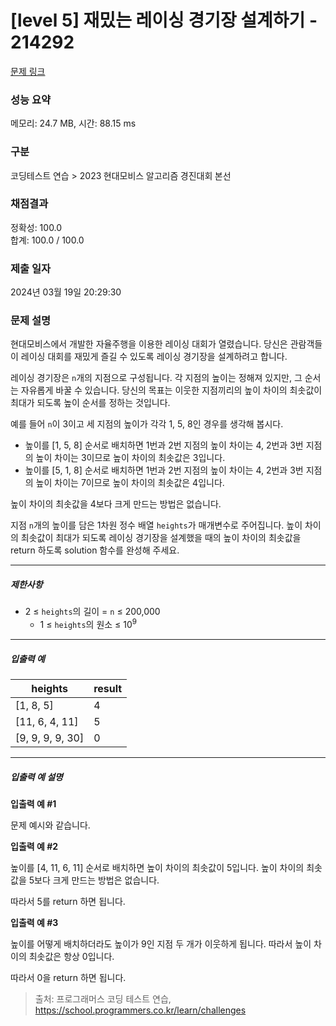 # [level 5] 재밌는 레이싱 경기장 설계하기 - 214292 

[문제 링크](https://school.programmers.co.kr/learn/courses/30/lessons/214292?language=python3) 

### 성능 요약

메모리: 24.7 MB, 시간: 88.15 ms

### 구분

코딩테스트 연습 > 2023 현대모비스 알고리즘 경진대회 본선

### 채점결과

정확성: 100.0<br/>합계: 100.0 / 100.0

### 제출 일자

2024년 03월 19일 20:29:30

### 문제 설명

<p>현대모비스에서 개발한 자율주행을 이용한 레이싱 대회가 열렸습니다. 당신은 관람객들이 레이싱 대회를 재밌게 즐길 수 있도록 레이싱 경기장을 설계하려고 합니다.</p>

<p>레이싱 경기장은 <code>n</code>개의 지점으로 구성됩니다. 각 지점의 높이는 정해져 있지만, 그 순서는 자유롭게 바꿀 수 있습니다. 당신의 목표는 이웃한 지점끼리의 높이 차이의 최솟값이 최대가 되도록 높이 순서를 정하는 것입니다.</p>

<p>예를 들어 <code>n</code>이 3이고 세 지점의 높이가 각각 1, 5, 8인 경우를 생각해 봅시다.</p>

<ul>
<li>높이를 [1, 5, 8] 순서로 배치하면 1번과 2번 지점의 높이 차이는 4, 2번과 3번 지점의 높이 차이는 3이므로 높이 차이의 최솟값은 3입니다.</li>
<li>높이를 [5, 1, 8] 순서로 배치하면 1번과 2번 지점의 높이 차이는 4, 2번과 3번 지점의 높이 차이는 7이므로 높이 차이의 최솟값은 4입니다.</li>
</ul>

<p>높이 차이의 최솟값을 4보다 크게 만드는 방법은 없습니다.</p>

<p>지점 <code>n</code>개의 높이를 담은 1차원 정수 배열 <code>heights</code>가 매개변수로 주어집니다. 높이 차이의 최솟값이 최대가 되도록 레이싱 경기장을 설계했을 때의 높이 차이의 최솟값을 return 하도록 solution 함수를 완성해 주세요.</p>

<hr>

<h5>제한사항</h5>

<ul>
<li>2 ≤ <code>heights</code>의 길이 = <code>n</code> ≤ 200,000

<ul>
<li>1 ≤ <code>heights</code>의 원소 ≤ 10<sup>9</sup></li>
</ul></li>
</ul>

<hr>

<h5>입출력 예</h5>
<table class="table">
        <thead><tr>
<th>heights</th>
<th>result</th>
</tr>
</thead>
        <tbody><tr>
<td>[1, 8, 5]</td>
<td>4</td>
</tr>
<tr>
<td>[11, 6, 4, 11]</td>
<td>5</td>
</tr>
<tr>
<td>[9, 9, 9, 9, 30]</td>
<td>0</td>
</tr>
</tbody>
      </table>
<hr>

<h5>입출력 예 설명</h5>

<p><strong>입출력 예 #1</strong></p>

<p>문제 예시와 같습니다.</p>

<p><strong>입출력 예 #2</strong></p>

<p>높이를 [4, 11, 6, 11] 순서로 배치하면 높이 차이의 최솟값이 5입니다. 높이 차이의 최솟값을 5보다 크게 만드는 방법은 없습니다.</p>

<p>따라서 5를 return 하면 됩니다.</p>

<p><strong>입출력 예 #3</strong></p>

<p>높이를 어떻게 배치하더라도 높이가 9인 지점 두 개가 이웃하게 됩니다. 따라서 높이 차이의 최솟값은 항상 0입니다.</p>

<p>따라서 0을 return 하면 됩니다.</p>


> 출처: 프로그래머스 코딩 테스트 연습, https://school.programmers.co.kr/learn/challenges